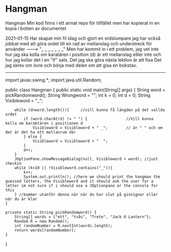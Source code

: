 # Hangman
 Hangman    Min kod finns i ett annat repo för tillfället men har kopierat in en kopia i botten av documentet

2021-01-15
Har skapat min fil idag och gjort en ordslumpare
jag har också jobbat med att göra ordet till en rad av mellanslag och understreck för använder ---> "_ _ _  _ _ _ _" Men har kommit in i ett problem, jag vet inte hur jag ska kolla om karatären i position (d) är ett mellanslag elller inte och hur jag kollar det i en "if" sats.
Det jag ska göra nästa lektion är att fixa Det jag skrev om övre och börja med delen om att gisa en bokstav.



______________________________________________________________________________________________________________________________________________________________________________
import javax.swing.*;
import java.util.Random;

public class Hangman {
    public static void main(String[] args) {
        String word = pickRandomword();
        String Wrongword = "";
        int k = 0;
        int d = 0;
        String Visibleword = "_";

        while (d<word.length()){     //vill kunna få längden på det vallda ordet
            if (word.charAt(d) != " ") {                 //Vill kunna kolla om karaktären i positionen d
                Visibleword = Visibleword + " _";        // är " " och om det är det ha ett mellanrum där
            } else {
                Visibleword = Visibleword + "  ";
            }
            d++;
        }
        JOptionPane.showMessageDialog(null, Visibleword + word); //just checkin
        while (k<10 || !Visibleword.contains("_")){
            k++;
            System.out.println(); //here we should print the hangman the quessed letters, the Visibleword and it should ask the user for a letter im not sure if i should use a JOptionpane or the console for this
        } //kommer utanför denna när när du har slut på gisnignar eller när du är klar
    }

    private static String pickRandomword() {
        String[] words = {"ett", "tvås", "Trete", "Jack O Lantern"};
        Random R = new Random();
        int randomNumber = R.nextInt(words.length);
        return words[randomNumber];
    }
}
